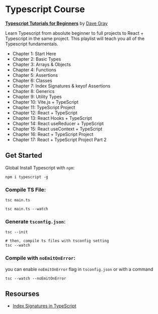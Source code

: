  

# Typescript Course

[**Typescript Tutorials for Beginners**](https://www.youtube.com/playlist?list=PL0Zuz27SZ-6NS8GXt5nPrcYpust89zq_b) by [Dave Gray](https://www.youtube.com/@DaveGrayTeachesCode)

Learn Typescript from absolute beginner to full projects to React + Typescript in the same project. This playlist will teach you all of the Typescript fundamentals.

- Chapter 1: Start Here
- Chapter 2: Basic Types
- Chapter 3: Arrays & Objects
- Chapter 4: Functions
- Chapter 5: Assertions
- Chapter 6: Classes
- Chapter 7: Index Signatures & keyof Assertions
- Chapter 8: Generics
- Chapter 9: Utility Types
- Chapter 10: Vite.js + TypeScript 
- Chapter 11: TypeScript Project
- Chapter 12: React + TypeScript
- Chapter 13: React Hooks + TypeScript
- Chapter 14: React useReducer + TypeScript
- Chapter 15: React useContext + TypeScript 
- Chapter 16: React + TypeScript Project 
- Chapter 17: React + TypeScript Project Part 2

## Get Started

Global Install Typescript with `npm`:

```shell
npm i typescript -g
```

### Compile TS File:

```shell
tsc main.ts

tsc main.ts --watch
```

### Generate `tsconfig.json`:

```shell
tsc --init

# then, compile ts files with tsconfig setting
tsc --watch
```

### Compile with `noEmitOnError`:

you can enable `noEmitOnError` flag in `tsconfig.json` or with a command

```shell
tsc --watch --noEmitOnError
```

## Resourses

- [Index Signatures in TypeScript](https://dmitripavlutin.com/typescript-index-signatures/)
